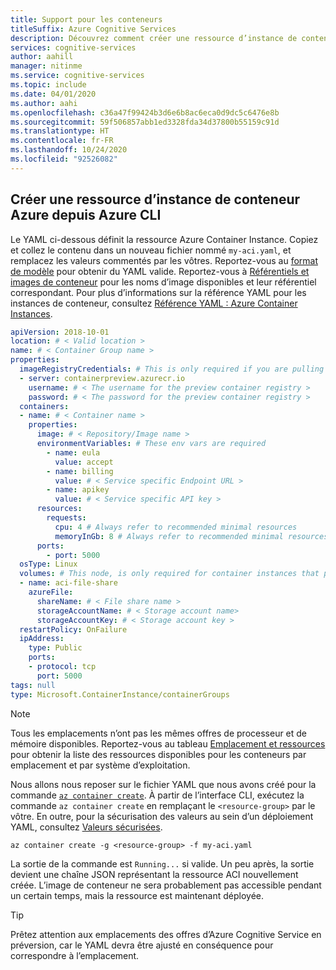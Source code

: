 ```yaml
---
title: Support pour les conteneurs
titleSuffix: Azure Cognitive Services
description: Découvrez comment créer une ressource d’instance de conteneur Azure depuis Azure CLI.
services: cognitive-services
author: aahill
manager: nitinme
ms.service: cognitive-services
ms.topic: include
ms.date: 04/01/2020
ms.author: aahi
ms.openlocfilehash: c36a47f99424b3d6e6b8ac6eca0d9dc5c6476e8b
ms.sourcegitcommit: 59f506857abb1ed3328fda34d37800b55159c91d
ms.translationtype: HT
ms.contentlocale: fr-FR
ms.lasthandoff: 10/24/2020
ms.locfileid: "92526082"
---
```

## <a name="create-an-azure-container-instance-resource-from-the-azure-cli"></a>Créer une ressource d’instance de conteneur Azure depuis Azure CLI

Le YAML ci-dessous définit la ressource Azure Container Instance. Copiez et collez le contenu dans un nouveau fichier nommé `my-aci.yaml`, et remplacez les valeurs commentés par les vôtres. Reportez-vous au [format de modèle][template-format] pour obtenir du YAML valide. Reportez-vous à [Référentiels et images de conteneur][repositories-and-images] pour les noms d’image disponibles et leur référentiel correspondant. Pour plus d’informations sur la référence YAML pour les instances de conteneur, consultez [Référence YAML : Azure Container Instances][aci-yaml-ref].

```YAML
apiVersion: 2018-10-01
location: # < Valid location >
name: # < Container Group name >
properties:
  imageRegistryCredentials: # This is only required if you are pulling a non-public image that requires authentication to access.
  - server: containerpreview.azurecr.io
    username: # < The username for the preview container registry >
    password: # < The password for the preview container registry >
  containers:
  - name: # < Container name >
    properties:
      image: # < Repository/Image name >
      environmentVariables: # These env vars are required
        - name: eula
          value: accept
        - name: billing
          value: # < Service specific Endpoint URL >
        - name: apikey
          value: # < Service specific API key >
      resources:
        requests:
          cpu: 4 # Always refer to recommended minimal resources
          memoryInGb: 8 # Always refer to recommended minimal resources
      ports:
        - port: 5000
  osType: Linux
  volumes: # This node, is only required for container instances that pull their model in at runtime, such as LUIS.
  - name: aci-file-share
    azureFile:
      shareName: # < File share name >
      storageAccountName: # < Storage account name>
      storageAccountKey: # < Storage account key >
  restartPolicy: OnFailure
  ipAddress:
    type: Public
    ports:
    - protocol: tcp
      port: 5000
tags: null
type: Microsoft.ContainerInstance/containerGroups
```

> [!NOTE]
> Tous les emplacements n’ont pas les mêmes offres de processeur et de mémoire disponibles. Reportez-vous au tableau [Emplacement et ressources][location-to-resource] pour obtenir la liste des ressources disponibles pour les conteneurs par emplacement et par système d’exploitation.

Nous allons nous reposer sur le fichier YAML que nous avons créé pour la commande [`az container create`][azure-container-create]. À partir de l’interface CLI, exécutez la commande `az container create` en remplaçant le `<resource-group>` par le vôtre. En outre, pour la sécurisation des valeurs au sein d’un déploiement YAML, consultez [Valeurs sécurisées][secure-values].

```azurecli
az container create -g <resource-group> -f my-aci.yaml
```

La sortie de la commande est `Running...` si valide. Un peu après, la sortie devient une chaîne JSON représentant la ressource ACI nouvellement créée. L’image de conteneur ne sera probablement pas accessible pendant un certain temps, mais la ressource est maintenant déployée.

> [!TIP]
> Prêtez attention aux emplacements des offres d’Azure Cognitive Service en préversion, car le YAML devra être ajusté en conséquence pour correspondre à l’emplacement.

[azure-container-create]: https://docs.microsoft.com/cli/azure/container?view=azure-cli-latest#az-container-create
[template-format]: https://docs.microsoft.com/azure/templates/Microsoft.ContainerInstance/2018-10-01/containerGroups#template-format
[aci-yaml-ref]: ../../../container-instances/container-instances-reference-yaml.md
[repositories-and-images]: ../../cognitive-services-container-support.md#container-repositories-and-images
[location-to-resource]: ../../../container-instances/container-instances-region-availability.md
[secure-values]: ../../../container-instances/container-instances-environment-variables.md#secure-values
